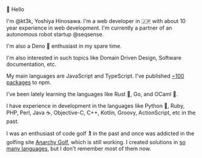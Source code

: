 :wave: Hello

I'm @kt3k, Yoshiya Hinosawa. I'm a web developer in :jp: with about 10 year experience in web development. I'm currently a partner of an autonomous robot startup @seqsense.

I'm also a Deno :sauropod: enthusiast in my spare time.

I'm also interested in such topics like Domain Driven Design, Software documentation, etc.

My main languages are JavaScript and TypeScript. I've published [~100 packages](https://www.npmjs.com/~kt3k) to npm.

I've been lately learning the languages like Rust :crab:, Go, and OCaml :camel:.

I have experience in development in the languages like Python :snake:, Ruby, PHP, Perl, Java :coffee:, Objective-C, C++, Kotlin, Groovy, ActionScript, etc in the past.

I was an enthusiast of code golf :golfing: in the past and once was addicted in the golfing site [Anarchy Golf](http://golf.shinh.org/), which is still working. I created solutions in [so many languages](https://github.com/kt3k/anarchy-golf-old-solutions), but I don't remember most of them now.
